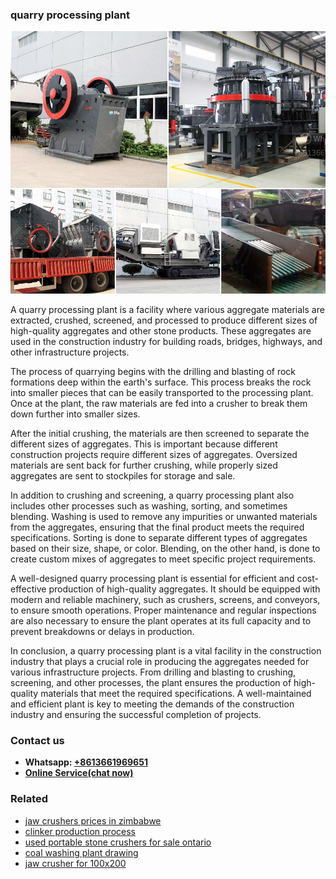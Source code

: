 <h3>quarry processing plant</h3><img src='1708498239.jpg' alt=''><p>A quarry processing plant is a facility where various aggregate materials are extracted, crushed, screened, and processed to produce different sizes of high-quality aggregates and other stone products. These aggregates are used in the construction industry for building roads, bridges, highways, and other infrastructure projects.</p><p>The process of quarrying begins with the drilling and blasting of rock formations deep within the earth's surface. This process breaks the rock into smaller pieces that can be easily transported to the processing plant. Once at the plant, the raw materials are fed into a crusher to break them down further into smaller sizes.</p><p>After the initial crushing, the materials are then screened to separate the different sizes of aggregates. This is important because different construction projects require different sizes of aggregates. Oversized materials are sent back for further crushing, while properly sized aggregates are sent to stockpiles for storage and sale.</p><p>In addition to crushing and screening, a quarry processing plant also includes other processes such as washing, sorting, and sometimes blending. Washing is used to remove any impurities or unwanted materials from the aggregates, ensuring that the final product meets the required specifications. Sorting is done to separate different types of aggregates based on their size, shape, or color. Blending, on the other hand, is done to create custom mixes of aggregates to meet specific project requirements.</p><p>A well-designed quarry processing plant is essential for efficient and cost-effective production of high-quality aggregates. It should be equipped with modern and reliable machinery, such as crushers, screens, and conveyors, to ensure smooth operations. Proper maintenance and regular inspections are also necessary to ensure the plant operates at its full capacity and to prevent breakdowns or delays in production.</p><p>In conclusion, a quarry processing plant is a vital facility in the construction industry that plays a crucial role in producing the aggregates needed for various infrastructure projects. From drilling and blasting to crushing, screening, and other processes, the plant ensures the production of high-quality materials that meet the required specifications. A well-maintained and efficient plant is key to meeting the demands of the construction industry and ensuring the successful completion of projects.</p><h3>Contact us</h3><ul><li><strong>Whatsapp:&nbsp;<a href="https://wa.me/8613661969651">+8613661969651</a></strong></li><li><a href="https://swt.shibang-china.com/?git&amp;zhl&amp;quarry processing plant"><strong>Online Service(chat now)</strong></a></li></ul><h3>Related</h3><ul><li><a href='jaw crushers prices in zimbabwe.md'>jaw crushers prices in zimbabwe</a></li><li><a href='clinker production process.md'>clinker production process</a></li><li><a href='used portable stone crushers for sale ontario.md'>used portable stone crushers for sale ontario</a></li><li><a href='coal washing plant drawing.md'>coal washing plant drawing</a></li><li><a href='jaw crusher for 100x200.md'>jaw crusher for 100x200</a></li></ul>